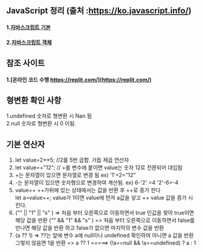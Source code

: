 ## JavaScript 정리 (출처 :https://ko.javascript.info/)
#### 1.[자바스크립트 기본](./documnet/javascript_basic.md) 
#### 2.[자바스크립트 객체](./documnet/javascript_object.md) 


## 참조 사이트
#### 1.[온라인 코드 수행 https://replit.com/](https://replit.com/) 


## 형변환 확인 사항 
1.undefined 숫자로 형변환 시 Nan 됨  
2.null 숫자로 형변환 시 0 이됨.

## 기본 연산자
1. let value=2**5;  //2를 5번 곱함. 거듭 제곱 연산자  
2. let value=+"12"; // +를 변수에 붙이면 value는 숫자 12로 전환되어 대입됨
3. +는 문자열이 있으면 문자열로 변경 됨 ex) '1'+2="12" 
4. -는 문자열이 있으면 숫자형으로 변경하여 계산됨. ex) 6-'2' =4   '2'-6=-4
5. value++  ++가뒤에 있는 상태에서는 값을 반환 후 ++로 증가 한다  
   let a=value++; value가 1이면 value에 먼저 a값을 넣고 ++ value 값을 증가 시킨다.
6. ("" || "1" || "s" )
   => 처음 부터 오른쪽으로 이동하면서 true 인값을 찾아 true이면 해당 값을 반환
   ("" && "1" && "s" )
   => 처음 부터 오른쪽으로 이동하면서 false를 만나면 해당 값을 반환 하고 false가 없으면 마지막의 변수 값을 반환     
7. (a ?? 1)
   => ??는 앞에 변수 a에 null이나 undefined 확인하여 아니면 a 값을 반환 그렇지 않음면 1을 반환
   => a ?? 1 =====> (!a==null && !a==undefined) ? a : 1
